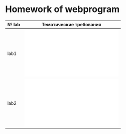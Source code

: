 # Homework of webprogram
 № lab | Тематические требования
------ | -----------------------------
lab1 | ![Subject requirements](lab1/Lab_1/%D0%9B%D0%B0%D0%B1%D0%B0%201.pdf)
lab2 | ![Subject requirements](lab2/Laba_2.pdf)
